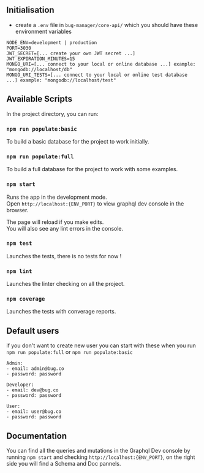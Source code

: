 ## Initialisation

- create a `.env` file in `bug-manager/core-api/` which you should have these environment variables

```.env
NODE_ENV=development | production
PORT=3030
JWT_SECRET=[... create your own JWT secret ...]
JWT_EXPIRATION_MINUTES=15
MONGO_URI=[... connect to your local or online database ...] example: "mongodb://localhost/db"
MONGO_URI_TESTS=[... connect to your local or online test database ...] example: "mongodb://localhost/test"
```

## Available Scripts

In the project directory, you can run:

### `npm run populate:basic`

To build a basic database for the project to work initially.

### `npm run populate:full`

To build a full database for the project to work with some examples.

### `npm start`

Runs the app in the development mode.<br>
Open `http://localhost:{ENV_PORT}` to view graphql dev console in the browser.

The page will reload if you make edits.<br>
You will also see any lint errors in the console.

### `npm test`

Launches the tests, there is no tests for now !

### `npm lint`

Launches the linter checking on all the project.

### `npm coverage`

Launches the tests with converage reports.

## Default users

if you don't want to create new user you can start with these when you run `npm run populate:full` or `npm run populate:basic`
```
Admin:
- email: admin@bug.co
- password: password

Developer:
- email: dev@bug.co
- password: password

User:
- email: user@bug.co
- password: password
```

## Documentation

You can find all the queries and mutations in the Graphql Dev console by running `npm start` and checking `http://localhost:{ENV_PORT}`, on the right side you will find a Schema and Doc pannels.
